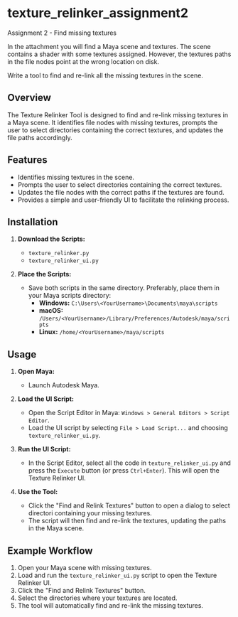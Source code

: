 # texture_relinker_assignment2
Assignment 2 - Find missing textures 

 

In the attachment you will find a Maya scene and textures. The scene contains a shader with some textures assigned. However, the textures paths in the file nodes point at the wrong location on disk. 

 

Write a tool to find and re-link all the missing textures in the scene. 

## Overview

The Texture Relinker Tool is designed to find and re-link missing textures in a Maya scene. It identifies file nodes with missing textures, prompts the user to select directories containing the correct textures, and updates the file paths accordingly.

## Features

- Identifies missing textures in the scene.
- Prompts the user to select directories containing the correct textures.
- Updates the file nodes with the correct paths if the textures are found.
- Provides a simple and user-friendly UI to facilitate the relinking process.

## Installation

1. **Download the Scripts:**
   - `texture_relinker.py`
   - `texture_relinker_ui.py`

2. **Place the Scripts:**
   - Save both scripts in the same directory. Preferably, place them in your Maya scripts directory:
     - **Windows:** `C:\Users\<YourUsername>\Documents\maya\scripts`
     - **macOS:** `/Users/<YourUsername>/Library/Preferences/Autodesk/maya/scripts`
     - **Linux:** `/home/<YourUsername>/maya/scripts`

## Usage

1. **Open Maya:**
   - Launch Autodesk Maya.

2. **Load the UI Script:**
   - Open the Script Editor in Maya: `Windows > General Editors > Script Editor`.
   - Load the UI script by selecting `File > Load Script...` and choosing `texture_relinker_ui.py`.

3. **Run the UI Script:**
   - In the Script Editor, select all the code in `texture_relinker_ui.py` and press the `Execute` button (or press `Ctrl+Enter`). This will open the Texture Relinker UI.

4. **Use the Tool:**
   - Click the "Find and Relink Textures" button to open a dialog to select  directori containing your missing textures.
   - The script will then find and re-link the textures, updating the paths in the Maya scene.

## Example Workflow

1. Open your Maya scene with missing textures.
2. Load and run the `texture_relinker_ui.py` script to open the Texture Relinker UI.
3. Click the "Find and Relink Textures" button.
4. Select the directories where your textures are located.
5. The tool will automatically find and re-link the missing textures.
